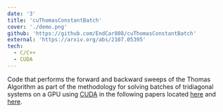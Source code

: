 ```yaml
---
date: '3'
title: 'cuThomasConstantBatch'
cover: './demo.png'
github: 'https://github.com/EndCar808/cuThomasConstantBatch'
external: 'https://arxiv.org/abs/2107.05395'
tech:
  - C/C++
  - CUDA
---
```


Code that performs the forward and backward sweeps of the Thomas Algorithm as part of the methodology for solving batches of tridiagonal systems on a GPU using [CUDA](https://developer.nvidia.com/cuda-toolkit) in the following papers located [here](https://arxiv.org/abs/1909.04539) and [here](https://arxiv.org/abs/2107.05395).
